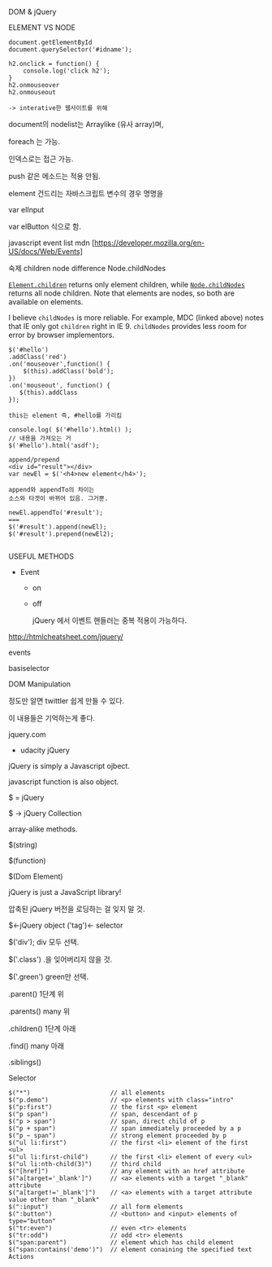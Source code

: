 DOM & jQuery

ELEMENT VS NODE

```
document.getElementById
document.querySelector('#idname');

h2.onclick = function() {
    console.log('click h2');
}
h2.onmouseover
h2.onmouseout

-> interative한 웹사이트를 위해
```



document의 nodelist는 Arraylike (유사 array)며, 

foreach 는 가능.

인덱스로는 접근 가능. 

push 같은 메소드는 적용 안됨.



element 건드리는 자바스크립트 변수의 경우 명명을

var elInput

var elButton 식으로 함.



javascript event list mdn [https://developer.mozilla.org/en-US/docs/Web/Events]



숙제 children node difference Node.childNodes

[`Element.children`](https://developer.mozilla.org/en/DOM/Element.children) returns only element children, while [`Node.childNodes`](https://developer.mozilla.org/En/DOM/Node.childNodes) returns all node children. Note that elements are nodes, so both are available on elements.

I believe `childNodes` is more reliable. For example, MDC (linked above) notes that IE only got `children` right in IE 9. `childNodes` provides less room for error by browser implementors.

```
$('#hello')
.addClass('red')
.on('mouseover',function() {
    $(this).addClass('bold');
})
.on('mouseout', function() {
   $(this).addClass 
});

this는 element 즉, #hello를 가리킴
```



```
console.log( $('#hello').html() );
// 내용을 가져오는 거
$('#hello').html('asdf');
```



```
append/prepend
<div id="result"></div>
var newEl = $('<h4>new element</h4>');

append와 appendTo의 차이는
소스와 타겟이 바뀌어 있음. 그거뿐.

newEl.appendTo('#result');
===
$('#result').append(newEl);
$('#result').prepend(newEl2);


```

USEFUL METHODS 

- Event

  - on

  - off

    jQuery 에서 이벤트 핸들러는 중복 적용이 가능하다.

    

http://htmlcheatsheet.com/jquery/

events

basiselector

DOM Manipulation

정도만 알면 twittler 쉽게 만들 수 있다.

이 내용들은 기억하는게 좋다.

jquery.com



- udacity jQuery 

jQuery is simply a Javascript ojbect.

javascript function is also object.



$ = jQuery

$ -> jQuery Collection 

array-alike methods.

$(string)

$(function)

$(Dom Element)

jQuery is just a JavaScript library!

압축된 jQuery 버전을 로딩하는 걸 잊지 말 것. 

$<-jQuery object ('tag')<- selector

$('div'); div 모두 선택.

$('.class') .을 잊어버리지 않을 것.

$('.green') green만 선택.



.parent() 1단계 위

.parents() many 위

.children() 1단계 아래

.find() many 아래

.siblings()



Selector

```
$("*")                      // all elements
$("p.demo")                 // <p> elements with class="intro"
$("p:first")                // the first <p> element
$("p span")                 // span, descendant of p
$("p > span")               // span, direct child of p
$("p + span")               // span immediately proceeded by a p
$("p ~ span")               // strong element proceeded by p
$("ul li:first")            // the first <li> element of the first <ul>
$("ul li:first-child")      // the first <li> element of every <ul>
$("ul li:nth-child(3)")     // third child
$("[href]")                 // any element with an href attribute
$("a[target='_blank']")     // <a> elements with a target "_blank" attribute
$("a[target!='_blank']")    // <a> elements with a target attribute value other than "_blank"
$(":input")                 // all form elements
$(":button")                // <button> and <input> elements of type="button"
$("tr:even")                // even <tr> elements
$("tr:odd")                 // odd <tr> elements
$("span:parent")            // element which has child element
$("span:contains('demo')")  // element conaining the specified text
Actions  
```